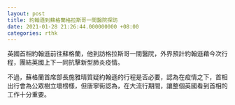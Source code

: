 ```yaml
---
layout: post
title: 約翰遜到蘇格蘭格拉斯哥一間醫院探訪
date: 2021-01-28 21:26:44.000000000 +08:00
categories: rthk
---
```


英國首相約翰遜前往蘇格蘭，他到訪格拉斯哥一間醫院，外界預計約翰遜藉今次行程，團結英國上下一同抗擊新型肺炎疫情。

不過，蘇格蘭首席部長施雅晴質疑約翰遜的行程是否必要，認為在疫情之下，首相出行會為公眾樹立壞榜樣，但唐寧街認為，在大流行期間，讓整個英國看到首相的工作十分重要。
